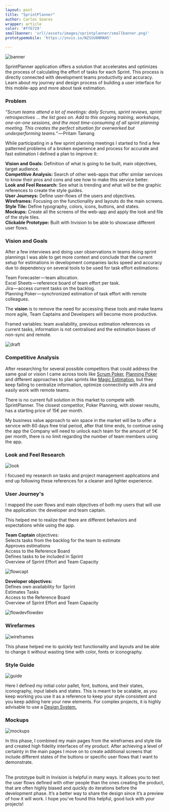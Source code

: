 ```yaml
---
layout: post
title: "SprintPlanner"
author: Carlos Soares
wrapper: article
color: '#ff6729'
smallbanner: 'url(/assets/images/sprintplanner/smallbanner.png)'
prototypemobile: 'https://invis.io/NZSSU8NMAH5'

---
```


![banner](/assets/images/sprintplanner/banner.png)

SprintPlanner application offers a solution that accelerates and optimizes the process of calculating the effort of tasks for each Sprint. This process is directly connected with development teams productivity and accuracy.
Learn about my journey and design process of building a user interface for this mobile-app and more about task estimation.



### Problem

*“Scrum teams attend a lot of meetings: daily Scrums, sprint reviews, sprint retrospectives … the list goes on. Add to this ongoing training, workshops, one-on-one sessions, and the most time-consuming of all sprint planning meeting. This creates the perfect situation for overworked but underperforming teams.”* — Pritam Tamang

While participating in a few sprint planning meetings I started to find a few patterned problems of a broken experience and process for accurate and fast estimation I defined a plan to improve it:

**Vision and Goals:** Definition of what is going to be built, main objectives, target audience.  
**Competitive Analysis:** Search of other web-apps that offer similar services to know their pros and cons and see how to make this service better.  
**Look and Feel Research:** See what is trending and what will be the graphic references to create the style guides.  
**User Journeys:** Define user-flows of the users and objectives.  
**Wireframes:** Focusing on the functionality and layouts do the main screens.  
**Style Tile:** Define typography, colors, icons, buttons, and states.  
**Mockups:** Create all the screens of the web-app and apply the look and file of the style tiles.  
**Clickable Prototype:** Built with Invision to be able to showcase different user flows.  

### Vision and Goals

After a few interviews and doing user observations in teams doing sprint plannings I was able to get more context and conclude that the current setup for estimations in development companies lacks speed and accuracy due to dependency on several tools to be used for task effort estimations:  

Team Forecaster — team allocation.  
Excel Sheets — reference board of team effort per task.  
Jira — access current tasks on the backlog.  
Planning Poker — synchronized estimation of task effort with remote colleagues.  

The **vision** is to remove the need for accessing these tools and make teams more agile, Team Captains and Developers will become more productive.

Framed variables: team availability, previous estimation references vs current tasks, information is not centralised and the estimation biases of non-sync and remote.

![draft](/assets/images/sprintplanner/draft.png)  

### Competitive Analysis

After researching for several possible competitors that could address the same goal or vision I came across tools like [Scrum Poker](https://scrumpoker.online/), [Planning Poker](https://www.planningpoker.com/) and different approaches to plan sprints like [Magic Estimation](https://www.wibas.com/scrum/magic-estimation/en), but they keep failing to centralize information, optimize connectivity with Jira and easily work with remote teams.

There is no current full solution in this market to compete with SprintPlanner. The closest competitor, Poker Planning, with slower results, has a starting price of 15€ per month.

My business value approach to win space in the market will be to offer a service with 60 days free trial period, after that time ends, to continue using the app the Company will need to unlock each team for the amount of 5€ per month, there is no limit regarding the number of team members using the app.

### Look and Feel Research

![look](/assets/images/sprintplanner/look.png)

I focused my research on tasks and project management applications and end up following these references for a cleaner and lighter experience.

### User Journey's

I mapped the user flows and main objectives of both my users that will use the application: the developer and team captain.

This helped me to realize that there are different behaviors and expectations while using the app.

**Team Captain** objectives:  
Selects tasks from the backlog for the team to estimate  
Approves estimations  
Access to the Reference Board  
Defines tasks to be included in Sprint  
Overview of Sprint Effort and Team Capacity  

![flowcapt](/assets/images/sprintplanner/flowcapt.png)

**Developer objectives:**  
Defines own availability for Sprint  
Estimates Tasks  
Access to the Reference Board  
Overview of Sprint Effort and Team Capacity  

![flowdevflowdev](/assets/images/sprintplanner/flowdev.png)


### Wirefarmes

![wireframes](/assets/images/sprintplanner/wireframes.png)

This phase helped me to quickly test functionality and layouts and be able to change it without wasting time with color, fonts or iconography.


### Style Guide

![guide](/assets/images/sprintplanner/guide.png)

Here I defined my initial color pallet, font, buttons, and their states, iconography, input labels and states. This is meant to be scalable, as you keep working you use it as a reference to keep your style consistent and you keep adding here your new elements. For complex projects, it is highly advisable to use a [Design System.](https://medium.com/r/?url=https%3A%2F%2Fwww.nngroup.com%2Fcourses%2Fdesign-systems%2F)


### Mockups

![mockups](/assets/images/sprintplanner/mockups.png)

In this phase, I combined my main pages from the wireframes and style tile and created high fidelity interfaces of my product. After achieving a level of certainty in the main pages I move on to create additional screens that include different states of the buttons or specific user flows that I want to demonstrate.

<br>
The prototype built in Invision is helpful in many ways. It allows you to test the user flows defined with other people than the ones creating the product, that are often highly biased and quickly do iterations before the development phase. It’s a better way to share the design since it’s a preview of how it will work.   
I hope you’ve found this helpful, good luck with your projects!


















